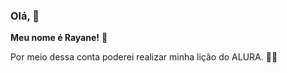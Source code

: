 ### Olá, 🌸

**Meu nome é Rayane!** 💛

Por meio dessa conta poderei realizar minha lição do ALURA. 👩‍🎓


